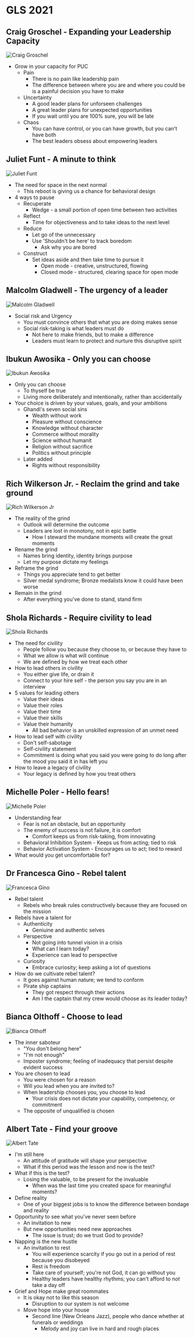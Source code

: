 # GLS 2021

## Craig Groschel - Expanding your Leadership Capacity
![Craig Groschel](../assets/blog/2021_11_03_GLS_2021/GLS2021_CraigGroschel.png)
* Grow in your capacity for PUC
  * Pain
    * There is no pain like leadership pain
    * The difference between where you are and where you could be is a painful decision you have to make
  * Uncertainty
    * A good leader plans for unforseen challenges
    * A great leader plans for unexpected opportunities
    * If you wait until you are 100% sure, you will be late
  * Chaos
    * You can have control, or you can have growth, but you can't have both
    * The best leaders obsess about empowering leaders

## Juliet Funt - A minute to think
![Juliet Funt](../assets/blog/2021_11_03_GLS_2021/GLS2021_JulietFunt.png)
* The need for space in the next normal
  * This reboot is giving us a chance for behavioral design
* 4 ways to pause
  * Recuperate
    * Wedge - a small portion of open time between two activities
  * Reflect
    * Time for objectiveness and to take ideas to the next level
  * Reduce
    * Let go of the unnecessary
    * Use 'Shouldn't be here' to track boredom
      * Ask why you are bored
  * Construct
    * Set ideas aside and then take time to pursue it
      * Open mode - creative, unstructured, flowing
      * Closed mode - structured, clearing space for open mode

## Malcolm Gladwell - The urgency of a leader
![Malcolm Gladwell](../assets/blog/2021_11_03_GLS_2021/GLS2021_MalcolmGladwell.png)
* Social risk and Urgency
  * You must convince others that what you are doing makes sense
  * Social risk-taking is what leaders must do
    * Not here to make friends, but to make a difference
    * Leaders must learn to protect and nurture this disruptive spirit

## Ibukun Awosika - Only you can choose
![Ibukun Awosika](../assets/blog/2021_11_03_GLS_2021/GLS2021_IbukunAwosika.png)
* Only you can choose
  * To thyself be true
  * Living more deliberately and intentionally, rather than accidentally
* Your choice is driven by your values, goals, and your ambitions
  * Ghandi's seven social sins
    * Wealth without work
    * Pleasure without conscience
    * Knowledge without character
    * Commerce without morality
    * Science without humanit
    * Religion without sacrifice
    * Politics without principle
  * Later added
    * Rights without responsibility

## Rich Wilkerson Jr. - Reclaim the grind and take ground
![Rich Wilkerson Jr](../assets/blog/2021_11_03_GLS_2021/GLS2021_RichWilkersonJr.png)
* The reality of the grind
  * Outlook will determine the outcome
  * Leaders are lost in monotony, not in epic battle
    * How I steward the mundane moments will create the great moments
* Rename the grind
  * Names bring identity, identity brings purpose
  * Let my purpose dictate my feelings
* Reframe the grind
  * Things you appreciate tend to get better
  * Silver medal syndrome; Bronze medalists know it could have been worse
* Remain in the grind
  * After everything you've done to stand, stand firm

## Shola Richards - Require civility to lead
![Shola Richards](../assets/blog/2021_11_03_GLS_2021/GLS2021_SholaRichards.png)
* The need for civility
  * People follow you because they choose to, or because they have to
  * What we allow is what will continue
  * We are defined by how we treat each other
* How to lead others in civility
  * You either give life, or drain it
  * Connect to your hire self - the person you say you are in an interview
* 5 values for leading others
  * Value their ideas
  * Value their roles
  * Value their time
  * Value their skills
  * Value their humanity
    * All bad behavior is an unskilled expression of an unmet need
* How to lead self with civility
  * Don't self-sabotage
  * Self-civility statement
  * Commitment is doing what you said you were going to do long after the mood you said it in has left you
* How to leave a legacy of civility
  * Your legacy is defined by how you treat others

## Michelle Poler - Hello fears!
![Michelle Poler](../assets/blog/2021_11_03_GLS_2021/GLS2021_MichellePoler.png)
* Understanding fear
  * Fear is not an obstacle, but an opportunity
  * The enemy of success is not failure, it is comfort
    * Comfort keeps us from risk-taking, from innovating
  * Behavioral Inhibition System - Keeps us from acting; tied to risk
  * Behavior Activation System - Encourages us to act; tied to reward
* What would you get uncomfortable for?

## Dr Francesca Gino - Rebel talent
![Francesca Gino](../assets/blog/2021_11_03_GLS_2021/GLS2021_FrancescaGino.png)
* Rebel talent
  * Rebels who break rules constructively because they are focused on the mission
* Rebels have a talent for
  * Authenticity
    * Geniuine and authentic selves
  * Perspective
    * Not going into tunnel vision in a crisis
    * What can I learn today?
    * Experience can lead to perspective
  * Curiosity
    * Embrace curiosity; keep asking a lot of questions
* How do we cultivate rebel talent?
  * It goes against human nature; we tend to conform
  * Pirate ship captains
    * They got respect through their actions
    * Am I the captain that my crew would choose as its leader today?

## Bianca Olthoff - Choose to lead
![Bianca Olthoff](../assets/blog/2021_11_03_GLS_2021/GLS2021_BiancaOlthoff.png)
* The inner saboteur
  * "You don't belong here"
  * "I'm not enough"
  * Imposter syndrome; feeling of inadequacy that persist despite evident success
* You are chosen to lead
  * You were chosen for a reason
  * Will you lead when you are invited to?
  * When leadership chooses you, you choose to lead
    * Your crisis does not dictate your capability, competency, or commitment
  * The opposite of unqualified is chosen

## Albert Tate - Find your groove
![Albert Tate](../assets/blog/2021_11_03_GLS_2021/GLS2021_AlbertTate.png)
* I'm still here
  * An attitude of gratitude will shape your perspective
  * What if this period was the lesson and now is the test?
* What if this is the test?
  * Losing the valuable, to be present for the invaluable
    * When was the last time you created space for meaningful moments?
* Define reality
  * One of your biggest jobs is to know the difference between bondage and reality
* Opportunity to see what you've never seen before
  * An invitation to new
  * But new opportunities need new approaches
    * The issue is trust; do we trust God to provide?
* Napping is the new hustle
  * An invitation to rest
    * You will experience scarcity if you go out in a period of rest because you disobeyed
    * Rest is freedom
    * Take care of yourself; you're not God, it can go without you
    * Healthy leaders have healthy rhythms; you can't afford to *not* take a day off
* Grief and Hope make great roommates
  * It is okay not to like this season
    * Disruption to our system is not welcome
  * Move hope into your house
    * Second line (New Orleans Jazz), people who dance whether at funerals or weddings
      * Melody and joy can live in hard and rough places
